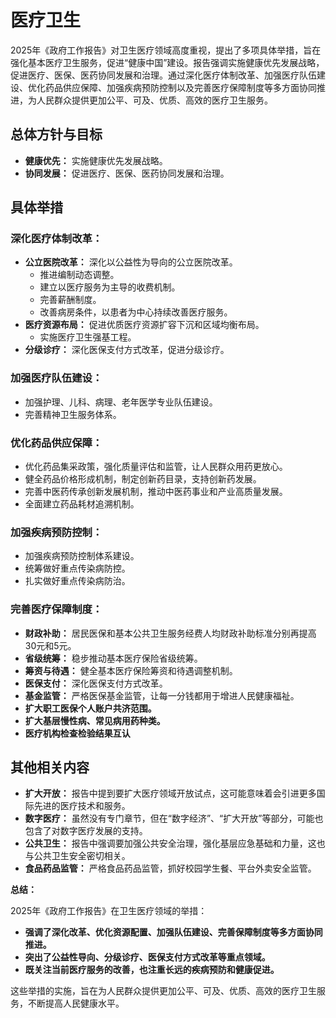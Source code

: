# 医疗卫生

2025年《政府工作报告》对卫生医疗领域高度重视，提出了多项具体举措，旨在强化基本医疗卫生服务，促进“健康中国”建设。报告强调实施健康优先发展战略，促进医疗、医保、医药协同发展和治理。通过深化医疗体制改革、加强医疗队伍建设、优化药品供应保障、加强疾病预防控制以及完善医疗保障制度等多方面协同推进，为人民群众提供更加公平、可及、优质、高效的医疗卫生服务。

## 总体方针与目标

* **健康优先：** 实施健康优先发展战略。
* **协同发展：** 促进医疗、医保、医药协同发展和治理。

## 具体举措

### 深化医疗体制改革：

* **公立医院改革：** 深化以公益性为导向的公立医院改革。
  * 推进编制动态调整。
  * 建立以医疗服务为主导的收费机制。
  * 完善薪酬制度。
  * 改善病房条件，以患者为中心持续改善医疗服务。
* **医疗资源布局：** 促进优质医疗资源扩容下沉和区域均衡布局。
  * 实施医疗卫生强基工程。
* **分级诊疗：** 深化医保支付方式改革，促进分级诊疗。

### 加强医疗队伍建设：

* 加强护理、儿科、病理、老年医学专业队伍建设。
* 完善精神卫生服务体系。

### 优化药品供应保障：

* 优化药品集采政策，强化质量评估和监管，让人民群众用药更放心。
* 健全药品价格形成机制，制定创新药目录，支持创新药发展。
* 完善中医药传承创新发展机制，推动中医药事业和产业高质量发展。
* 全面建立药品耗材追溯机制。

### 加强疾病预防控制：

* 加强疾病预防控制体系建设。
* 统筹做好重点传染病防控。
* 扎实做好重点传染病防治。

### 完善医疗保障制度：

* **财政补助：** 居民医保和基本公共卫生服务经费人均财政补助标准分别再提高30元和5元。
* **省级统筹：** 稳步推动基本医疗保险省级统筹。
* **筹资与待遇：** 健全基本医疗保险筹资和待遇调整机制。
* **医保支付：** 深化医保支付方式改革。
* **基金监管：** 严格医保基金监管，让每一分钱都用于增进人民健康福祉。
* **扩大职工医保个人账户共济范围。**
* **扩大基层慢性病、常见病用药种类。**
* **医疗机构检查检验结果互认**

## 其他相关内容

* **扩大开放：** 报告中提到要扩大医疗领域开放试点，这可能意味着会引进更多国际先进的医疗技术和服务。
* **数字医疗：** 虽然没有专门章节，但在“数字经济”、“扩大开放”等部分，可能也包含了对数字医疗发展的支持。
* **公共卫生：** 报告中强调要加强公共安全治理，强化基层应急基础和力量，这也与公共卫生安全密切相关。
* **食品药品监管：** 严格食品药品监管，抓好校园学生餐、平台外卖安全监管。

**总结：**

2025年《政府工作报告》在卫生医疗领域的举措：

* **强调了深化改革、优化资源配置、加强队伍建设、完善保障制度等多方面协同推进。**
* **突出了公益性导向、分级诊疗、医保支付方式改革等重点领域。**
* **既关注当前医疗服务的改善，也注重长远的疾病预防和健康促进。**

这些举措的实施，旨在为人民群众提供更加公平、可及、优质、高效的医疗卫生服务，不断提高人民健康水平。
